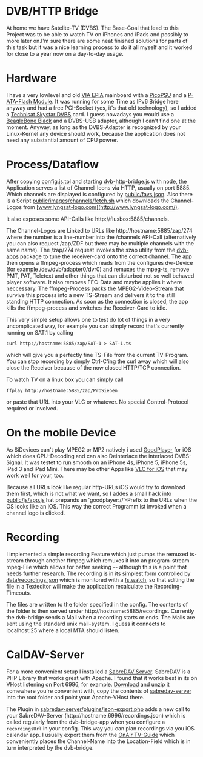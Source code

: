 # DVB/HTTP Bridge
At home we have Satelite-TV (DVBS). The Base-Goal that lead to this Project was to be able to watch TV on iPhones and iPads and possibly to more later on.I'm sure there are some neat finished solutions for parts of this task but it was a nice learning process to do it all myself and it worked for close to a year now on a day-to-day usage.

# Hardware
I have a very lowlevel and old [VIA EPIA](http://de.wikipedia.org/wiki/EPIA) mainboard with a [PicoPSU](http://www.mini-box.com/s.nl/sc.8/category.13/.f) and a [P-ATA-Flash Module](http://de.transcend-info.com/Products/no-531). It was running for some Time as IPv6 Bridge here anyway and had a free PCI-Socket (yes, it's that old technology), so I added a [Technisat Skystar DVBS](http://www.amazon.de/Technisat-Skystar-DVBS-TV-Karte-Fernbedien-Set/dp/B0000E3IAF) card. I guess nowadays you would use a [BeagleBone Black](http://www.amazon.de/BeagleBone-Beagleboard-Black-Cortex-Speicher/dp/B00CO3MZCW) and a DVBS-USB adapter, although I can't find one at the moment. Anyway, as long as the DVBS-Adapter is recognized by your Linux-Kernel any device should work, because the application does not need any substantial amount of CPU powrer.

# Process/Dataflow
After copying [config.js.tpl](config.js.tpl) and starting [dvb-http-bridge.js](dvb-http-bridge.js) with node, the Application serves a list of Channel-Icons via HTTP, usually on port 5885. Which channels are displayed is configured by [public/favs.json](public/favs.json). Also there is a Script [public/images/channels/fetch.sh](public/images/channels/fetch.sh) which downloads the Channel-Logos from [www.lyngsat-logo.com](http://www.lyngsat-logo.com/).

It also exposes some API-Calls like http://fluxbox:5885/channels.

The Channel-Logos are Linked to URLs like http://hostname:5885/zap/274 where the number is a line-number into the /channels API-Call (alternatively you can also request /zap/ZDF but there may be multiple channels with the same name). The /zap/274 request invokes the szap utility from the [dvb-apps](http://www.linuxtv.org/wiki/index.php/LinuxTV_dvb-apps) package to tune the receiver-card onto the correct channel. The app then opens a ffmpeg-process which reads from the configures dvr-Device (for example /dev/dvb/adapter0/dvr0) and remuxes the mpeg-ts, remove PMT, PAT, Teletext and other things that can disturbed not so well behaved player software. It also removes FEC-Data and maybe applies it where neccessary. The ffmpeg-Process packs the MPEG2-Video-Stream that survive this process into a new TS-Stream and delivers it to the still standing HTTP connection. As soon as the connection is closed, the app kills the ffmpeg-process and switches the Receiver-Card to idle.

This very simple setup allows one to test do lot of things in a very uncomplicated way, for example you can simply record that's currently running on SAT.1 by calling

    curl http://hostname:5885/zap/SAT-1 > SAT-1.ts

which will give you a perfectly fine TS-File from the current TV-Program. You can stop recording by simply Ctrl-C'ing the curl away which will also close the Receiver because of the now closed HTTP/TCP connection.

To watch TV on a linux box you can simply call

    ffplay http://hostname:5885/zap/ProSieben

or paste that URL into your VLC or whatever. No special Control-Protocol required or involved.

# On the mobile Device
As $iDevices can't play MPEG2 or MP2 natively i used [GoodPlayer](https://itunes.apple.com/de/app/goodplayer/id416756729?mt=8) for iOS which does CPU-Decoding and can also Deinterlace the interlaced DVBS-Signal. It was testet to run smooth on an iPhone 4s, iPhone 5, iPhone 5s, iPad 3 and iPad Mini. There may be other Apps like [VLC for iOS](https://itunes.apple.com/us/app/vlc-videolan-media-player/id934665924?mt=8) that may work well for your, too.

Because all URLs look like regular http-URLs iOS would try to download them first, which is not what we want, so I addes a small hack into [public/js/app.js](public/js/app.js) hat prepands an 'goodplayer://'-Prefix to the URLs when the OS looks like an iOS. This way the correct Programm ist invoked when a channel logo is clicked.

# Recording
I implemented a simple recording Feature which just pumps the remuxed ts-stream through another ffmpeg which remuxes it into an program-stream mpeg-File which allows for better seeking -- although this is a point that needs further research. The recording is in its simplest form controlled by [data/recordings.json](data/recordings.json) which is monitored with a [fs.watch](http://nodejs.org/docs/latest/api/fs.html#fs_fs_watch_filename_options_listener), so that editing the file in a Texteditor will make the application recalculate the Recording-Timeouts.

The files are written to the folder specified in the config. The contents of the folder is then served under http://hostname:5885/recordings.
Currently the dvb-bridge sends a Mail when a recording starts or ends. The Mails are sent using the standard unix mail-system. I guess it connects to localhost:25 where a local MTA should listen.

# CalDAV-Server
For a more convenient setup I installed a [SabreDAV Server](http://sabre.io/). SabreDAV is a PHP Library that works great with Apache. I found that it works best in its on VHost listening on Port 6996, for example. [Download](https://github.com/fruux/sabre-dav/releases) and unzip it somewhere you're convenient with, copy the contents of [sabredav-server](sabredav-server) into the root folder and point your Apache-VHost there.

The Plugin in [sabredav-server/plugins/json-export.php](sabredav-server/plugins/json-export.php) adds a new call to your SabreDAV-Server (http://hostname:6996/recordings.json) which is called regularly from the dvb-bridge-app when you configure a ```recordingsUrl``` in your config. This way you can plan recordings via you iOS calendar app. I usually export them from the [OnAir TV-Guide](https://itunes.apple.com/de/app/on-air-tv-programm-fernsehzeitung/id336137568?mt=8) which conveniently places the Channel-Name into the Location-Field which is in turn interpreted by the dvb-bridge.
